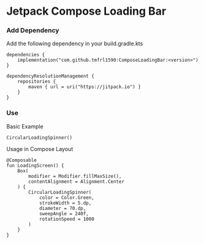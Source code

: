 # Jetpack Compose Loading Bar

### Add Dependency
Add the following dependency in your build.gradle.kts

```
dependencies {
    implementation("com.github.tmfrl1590:ComposeLoadingBar:<version>")
}
```

```
dependencyResolutionManagement {
    repositories {
        maven { url = uri("https://jitpack.io") }
    }
}
```

### Use

Basic Example

```
CircularLoadingSpinner()
```

Usage in Compose Layout

```
@Composable
fun LoadingScreen() {
    Box(
        modifier = Modifier.fillMaxSize(),
        contentAlignment = Alignment.Center
    ) {
        CircularLoadingSpinner(
            color = Color.Green,
            strokeWidth = 5.dp,
            diameter = 70.dp,
            sweepAngle = 240f,
            rotationSpeed = 1000
        )
    }
}
```
